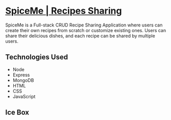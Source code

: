 # [SpiceMe | Recipes Sharing](https://github.com/Apple-supaporn/project-2-recipes-sharing)
SpiceMe is a Full-stack CRUD Recipe Sharing Application where users can create their own recipes from scratch or customize existing ones. Users can share their delicious dishes, and each recipe can be shared by multiple users.

## Technologies Used
- Node
- Express
- MongoDB
- HTML
- CSS
- JavaScript

## Ice Box